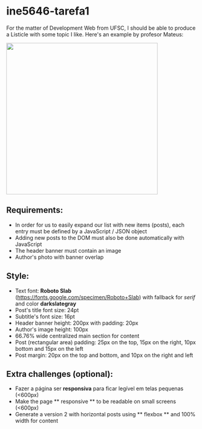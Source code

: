# ine5646-tarefa1

For the matter of Development Web from UFSC, I should be able to produce a Listicle with some topic I like.
Here's an example by profesor Mateus:

<img src="/images/snapshot.png" width="400px">

## Requirements:
* In order for us to easily expand our list with new items (posts), each entry must be defined by a JavaScript / JSON object
* Adding new posts to the DOM must also be done automatically with JavaScript
* The header banner must contain an image
* Author's photo with banner overlap

## Style:
* Text font: **Roboto Slab** (https://fonts.google.com/specimen/Roboto+Slab) with fallback for *serif* and color **darkslategray**
* Post's title font size: 24pt
* Subtitle's font size: 16pt
* Header banner height: 200px with padding: 20px
* Author's image height: 100px
* 66.76% wide centralized main section for content
* Post (rectangular area) padding: 25px on the top, 15px on the right, 10px bottom and 15px on the left
* Post margin: 20px on the top and bottom, and 10px on the right and left

## Extra challenges (optional):
* Fazer a página ser **responsiva** para ficar legível em telas pequenas (<600px)
* Make the page ** responsive ** to be readable on small screens (<600px)
* Generate a version 2 with horizontal posts using ** flexbox ** and 100% width for content
